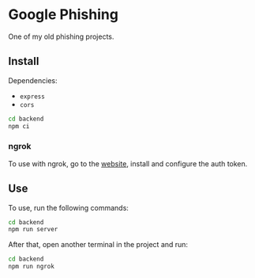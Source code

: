 # Google Phishing

One of my old phishing projects.

## Install

Dependencies:

- `express`
- `cors`

```bash
cd backend
npm ci
```

### ngrok

To use with ngrok, go to the [website](https://ngrok.com), install and configure the auth token.

## Use

To use, run the following commands:

```bash
cd backend
npm run server
```

After that, open another terminal in the project and run:

```bash
cd backend
npm run ngrok
```
